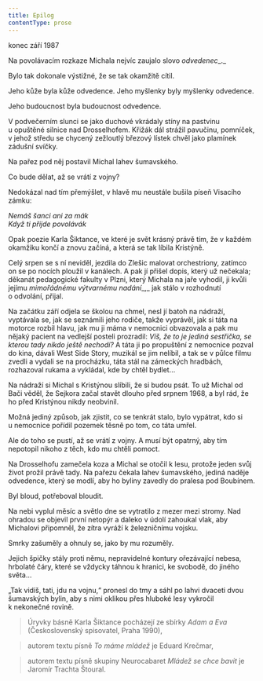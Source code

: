 ```yaml
---
title: Epilog
contentType: prose
---
```


<section>

konec září 1987

</section>

<section>

Na povolávacím rozkaze Michala nejvíc zaujalo slovo _odvedenec__._

Bylo tak dokonale výstižné, že se tak okamžitě cítil.

Jeho kůže byla kůže odvedence. Jeho myšlenky byly myšlenky odvedence.

Jeho budoucnost byla budoucnost odvedence.

V podvečerním slunci se jako duchové vkrádaly stíny na pastvinu u opuštěné silnice nad Drosselhofem. Křižák dál strážil pavučinu, pomníček, v jehož středu se chycený zežloutlý březový lístek chvěl jako plamínek zádušní svíčky.

Na pařez pod něj postavil Michal lahev šumavského.

Co bude dělat, až se vrátí z vojny?

Nedokázal nad tím přemýšlet, v hlavě mu neustále bušila píseň Visacího zámku:

</section>

<section>

_Nemáš šanci ani za mák  
Když ti přijde povolávák_

</section>

<section>

Opak poezie Karla Šiktance, ve které je svět krásný právě tím, že v každém okamžiku končí a znovu začíná, a která se tak líbila Kristýně.

Celý srpen se s ní neviděl, jezdila do Zlešic malovat orchestriony, zatímco on se po nocích ploužil v kanálech. A pak jí přišel dopis, který už nečekala; děkanát pedagogické fakulty v Plzni, který Michala na jaře vyhodil, ji kvůli jejímu _mimořádnému výtvarnému nadání__,_ jak stálo v rozhodnutí o odvolání, přijal.

Na začátku září odjela se školou na chmel, nesl jí batoh na nádraží, vyptávala se, jak se seznámili jeho rodiče, takže vyprávěl, jak si táta na motorce rozbil hlavu, jak mu ji máma v nemocnici obvazovala a pak mu nějaký pacient na vedlejší posteli prozradil: _Víš, že to je jediná sestřička, se kterou tady nikdo ještě nechodí?_ A táta ji po propuštění z nemocnice pozval do kina, dávali West Side Story, muzikál se jim nelíbil, a tak se v půlce filmu zvedli a vydali se na procházku, táta stál na zámeckých hradbách, rozhazoval rukama a vykládal, kde by chtěl bydlet…

Na nádraží si Michal s Kristýnou slíbili, že si budou psát. To už Michal od Bači věděl, že Sejkora začal stavět dlouho před srpnem 1968, a byl rád, že ho před Kristýnou nikdy neobvinil.

Možná jediný způsob, jak zjistit, co se tenkrát stalo, bylo vypátrat, kdo si u nemocnice pořídil pozemek těsně po tom, co táta umřel.

Ale do toho se pustí, až se vrátí z vojny. A musí být opatrný, aby tím nepotopil nikoho z těch, kdo mu chtěli pomoct.

Na Drosselhofu zamečela koza a Michal se otočil k lesu, protože jeden svůj život prožil právě tady. Na pařezu čekala lahev šumavského, jediná naděje odvedence, který se modlí, aby ho byliny zavedly do pralesa pod Boubínem.

Byl bloud, potřeboval bloudit.

Na nebi vyplul měsíc a světlo dne se vytratilo z mezer mezi stromy. Nad ohradou se objevil první netopýr a daleko v údolí zahoukal vlak, aby Michalovi připomněl, že zítra vyráží k železničnímu vojsku.

Smrky zašuměly a ohnuly se, jako by mu rozuměly.

Jejich špičky stály proti němu, nepravidelné kontury ořezávající nebesa, hrbolaté čáry, které se vždycky táhnou k hranici, ke svobodě, do jiného světa…

„Tak vidíš, tati, jdu na vojnu,“ pronesl do tmy a sáhl po lahvi dvaceti dvou šumavských bylin, aby s nimi oklikou přes hluboké lesy vykročil k nekonečné rovině.

> Úryvky básně Karla Šiktance pocházejí ze sbírky _Adam a Eva_ (Československý spisovatel, Praha 1990),

> autorem textu písně _To_ _máme mládež_ je Eduard Krečmar,

> autorem textu písně skupiny Neurocabaret _Mládež se chce bavit_ je Jaromír Trachta Štoural.

</section>
